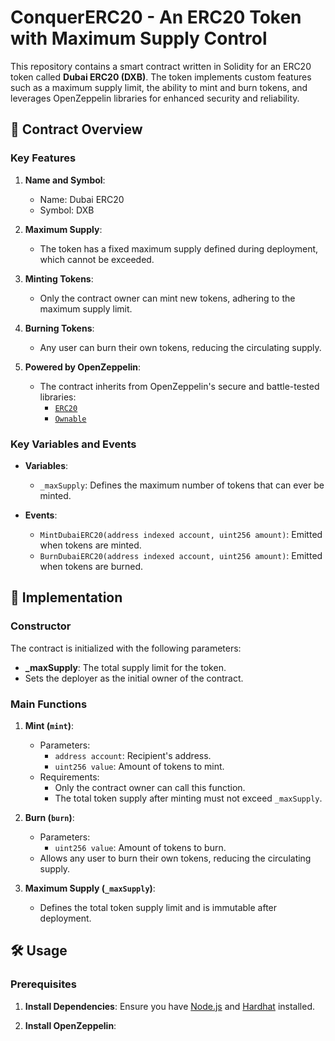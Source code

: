 # ConquerERC20 - An ERC20 Token with Maximum Supply Control

This repository contains a smart contract written in Solidity for an ERC20 token called **Dubai ERC20 (DXB)**. The token implements custom features such as a maximum supply limit, the ability to mint and burn tokens, and leverages OpenZeppelin libraries for enhanced security and reliability.

## 📜 Contract Overview

### Key Features

1. **Name and Symbol**:
   - Name: Dubai ERC20
   - Symbol: DXB

2. **Maximum Supply**:
   - The token has a fixed maximum supply defined during deployment, which cannot be exceeded.

3. **Minting Tokens**:
   - Only the contract owner can mint new tokens, adhering to the maximum supply limit.

4. **Burning Tokens**:
   - Any user can burn their own tokens, reducing the circulating supply.

5. **Powered by OpenZeppelin**:
   - The contract inherits from OpenZeppelin's secure and battle-tested libraries:
     - [`ERC20`](https://docs.openzeppelin.com/contracts/4.x/erc20)
     - [`Ownable`](https://docs.openzeppelin.com/contracts/4.x/access-control)

### Key Variables and Events

- **Variables**:
  - `_maxSupply`: Defines the maximum number of tokens that can ever be minted.

- **Events**:
  - `MintDubaiERC20(address indexed account, uint256 amount)`: Emitted when tokens are minted.
  - `BurnDubaiERC20(address indexed account, uint256 amount)`: Emitted when tokens are burned.

## 🚀 Implementation

### Constructor

The contract is initialized with the following parameters:
- **_maxSupply**: The total supply limit for the token.
- Sets the deployer as the initial owner of the contract.

### Main Functions

1. **Mint (`mint`)**:
   - Parameters: 
     - `address account`: Recipient's address.
     - `uint256 value`: Amount of tokens to mint.
   - Requirements:
     - Only the contract owner can call this function.
     - The total token supply after minting must not exceed `_maxSupply`.

2. **Burn (`burn`)**:
   - Parameters:
     - `uint256 value`: Amount of tokens to burn.
   - Allows any user to burn their own tokens, reducing the circulating supply.

3. **Maximum Supply (`_maxSupply`)**:
   - Defines the total token supply limit and is immutable after deployment.

## 🛠️ Usage

### Prerequisites

1. **Install Dependencies**:
   Ensure you have [Node.js](https://nodejs.org/) and [Hardhat](https://hardhat.org/) installed.

2. **Install OpenZeppelin**:
